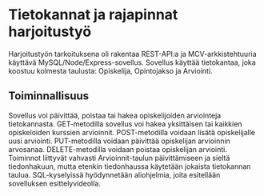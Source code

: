 # Tietokannat ja rajapinnat harjoitustyö

Harjoitustyön tarkoituksena oli rakentaa REST-API:a ja MCV-arkkistehtuuria käyttävä MySQL/Node/Express-sovellus. Sovellus käyttää tietokantaa, joka koostuu kolmesta taulusta: Opiskelija, Opintojakso ja Arviointi.

## Toiminnallisuus

Sovellus voi päivittää, poistaa tai hakea opiskelijoiden arviointeja tietokannasta. GET-metodilla sovellus voi hakea yksittäisen tai kaikkien opiskeloiden kurssien arvioinnit. POST-metodilla voidaan lisätä opiskelijalle uusi arviointi. PUT-metodilla voidaan päivittää opiskelijan arvioinnin arvosanaa. DELETE-metodilla voidaan poistaa opiskelijan arviointi. Toiminnot liittyvät vahvasti Arvioinnit-taulun päivittämiseen ja sieltä tiedonhakuun, mutta etenkin tiedonhaussa käytetään jokaista tietokannan taulua. SQL-kyselyissä hyödynnetään aliohjelmia, joita esitellään sovelluksen esittelyvideolla.
